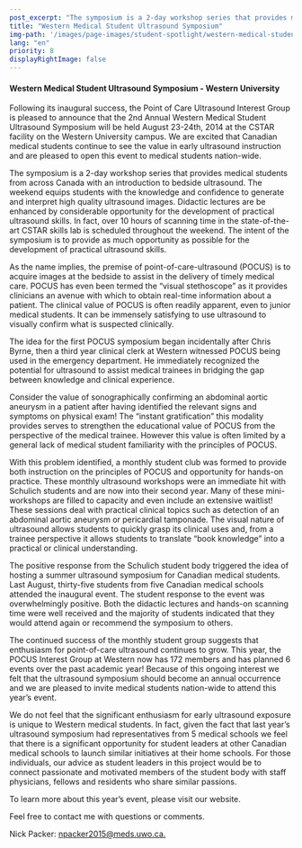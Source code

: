 ```yaml
---
post_excerpt: "The symposium is a 2-day workshop series that provides medical students from across Canada with an introduction to bedside ultrasound."
title: "Western Medical Student Ultrasound Symposium"
img-path: '/images/page-images/student-spotlight/western-medical-student-ultrasound-symposium.jpg'
lang: "en"
priority: 8
displayRightImage: false
---
```

#### **Western Medical Student Ultrasound Symposium - Western University**

Following its inaugural success, the Point of Care Ultrasound Interest Group is pleased to announce that the 2nd Annual Western Medical Student Ultrasound Symposium will be held August 23-24th, 2014 at the CSTAR facility on the Western University campus. We are excited that Canadian medical students continue to see the value in early ultrasound instruction and are pleased to open this event to medical students nation-wide.

The symposium is a 2-day workshop series that provides medical students from across Canada with an introduction to bedside ultrasound. The weekend equips students with the knowledge and confidence to generate and interpret high quality ultrasound images. Didactic lectures are be enhanced by considerable opportunity for the development of practical ultrasound skills. In fact, over 10 hours of scanning time in the state-of-the-art CSTAR skills lab is scheduled throughout the weekend. The intent of the symposium is to provide as much opportunity as possible for the development of practical ultrasound skills.

As the name implies, the premise of point-of-care-ultrasound (POCUS) is to acquire images at the bedside to assist in the delivery of timely medical care. POCUS has even been termed the “visual stethoscope” as it provides clinicians an avenue with which to obtain real-time information about a patient. The clinical value of POCUS is often readily apparent, even to junior medical students. It can be immensely satisfying to use ultrasound to visually confirm what is suspected clinically.

The idea for the first POCUS symposium began incidentally after Chris Byrne, then a third year clinical clerk at Western witnessed POCUS being used in the emergency department. He immediately recognized the potential for ultrasound to assist medical trainees in bridging the gap between knowledge and clinical experience.

Consider the value of sonographically confirming an abdominal aortic aneurysm in a patient after having identified the relevant signs and symptoms on physical exam! The “instant gratification” this modality provides serves to strengthen the educational value of POCUS from the perspective of the medical trainee. However this value is often limited by a general lack of medical student familiarity with the principles of POCUS.

With this problem identified, a monthly student club was formed to provide both instruction on the principles of POCUS and opportunity for hands-on practice. These monthly ultrasound workshops were an immediate hit with Schulich students and are now into their second year. Many of these mini-workshops are filled to capacity and even include an extensive waitlist! These sessions deal with practical clinical topics such as detection of an abdominal aortic aneurysm or pericardial tamponade. The visual nature of ultrasound allows students to quickly grasp its clinical uses and, from a trainee perspective it allows students to translate “book knowledge” into a practical or clinical understanding.

The positive response from the Schulich student body triggered the idea of hosting a summer ultrasound symposium for Canadian medical students. Last August, thirty-five students from five Canadian medical schools attended the inaugural event. The student response to the event was overwhelmingly positive. Both the didactic lectures and hands-on scanning time were well received and the majority of students indicated that they would attend again or recommend the symposium to others.

The continued success of the monthly student group suggests that enthusiasm for point-of-care ultrasound continues to grow. This year, the POCUS Interest Group at Western now has 172 members and has planned 6 events over the past academic year! Because of this ongoing interest we felt that the ultrasound symposium should become an annual occurrence and we are pleased to invite medical students nation-wide to attend this year’s event.

We do not feel that the significant enthusiasm for early ultrasound exposure is unique to Western medical students. In fact, given the fact that last year’s ultrasound symposium had representatives from 5 medical schools we feel that there is a significant opportunity for student leaders at other Canadian medical schools to launch similar initiatives at their home schools. For those individuals, our advice as student leaders in this project would be to connect passionate and motivated members of the student body with staff physicians, fellows and residents who share similar passions.

To learn more about this year’s event, please visit our website.

Feel free to contact me with questions or comments.

Nick Packer: [npacker2015@meds.uwo.ca.](javascript:void(location.href='mailto:'+String.fromCharCode(110,112,97,99,107,101,114,50,48,49,53,64,109,101,100,115,46,117,119,111,46,99,97)))